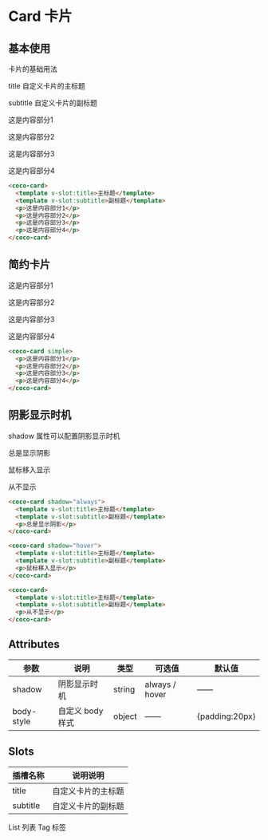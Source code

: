 # Card 卡片

## 基本使用

卡片的基础用法

title 自定义卡片的主标题

subtitle 自定义卡片的副标题

<coco-card>
  <template v-slot:title>主标题</template>
  <template v-slot:subtitle>副标题</template>
  <p>这是内容部分1</p>
  <p>这是内容部分2</p>
  <p>这是内容部分3</p>
  <p>这是内容部分4</p>
</coco-card>

```html
<coco-card>
  <template v-slot:title>主标题</template>
  <template v-slot:subtitle>副标题</template>
  <p>这是内容部分1</p>
  <p>这是内容部分2</p>
  <p>这是内容部分3</p>
  <p>这是内容部分4</p>
</coco-card>
```

## 简约卡片

<coco-card simple>
  <p>这是内容部分1</p>
  <p>这是内容部分2</p>
  <p>这是内容部分3</p>
  <p>这是内容部分4</p>
</coco-card>

```html
<coco-card simple>
  <p>这是内容部分1</p>
  <p>这是内容部分2</p>
  <p>这是内容部分3</p>
  <p>这是内容部分4</p>
</coco-card>
```

## 阴影显示时机

shadow 属性可以配置阴影显示时机

<coco-card class="coco-card-item" shadow="always">
  <template v-slot:title>主标题</template>
  <template v-slot:subtitle>副标题</template>
  <p>总是显示阴影</p>
</coco-card>

<coco-card class="coco-card-item" shadow="hover">
  <template v-slot:title>主标题</template>
  <template v-slot:subtitle>副标题</template>
  <p>鼠标移入显示</p>
</coco-card>

<coco-card class="coco-card-item">
  <template v-slot:title>主标题</template>
  <template v-slot:subtitle>副标题</template>
  <p>从不显示</p>
</coco-card>

```html
<coco-card shadow="always">
  <template v-slot:title>主标题</template>
  <template v-slot:subtitle>副标题</template>
  <p>总是显示阴影</p>
</coco-card>

<coco-card shadow="hover">
  <template v-slot:title>主标题</template>
  <template v-slot:subtitle>副标题</template>
  <p>鼠标移入显示</p>
</coco-card>

<coco-card>
  <template v-slot:title>主标题</template>
  <template v-slot:subtitle>副标题</template>
  <p>从不显示</p>
</coco-card>
```

## Attributes

| 参数       | 说明             | 类型   | 可选值         | 默认值         |
| ---------- | ---------------- | ------ | -------------- | -------------- |
| shadow     | 阴影显示时机     | string | always / hover | ——             |
| body-style | 自定义 body 样式 | object | ——             | {padding:20px} |

## Slots

| 插槽名称 | 说明说明           |
| -------- | ------------------ |
| title    | 自定义卡片的主标题 |
| subtitle | 自定义卡片的副标题 |

<coco-turn-page style="margin: 50px 0">
  <coco-turn-page-item direction="left" url="/component/list">
    List 列表
  </coco-turn-page-item>
  <coco-turn-page-item direction="right" url="/component/tag">
    Tag 标签
  </coco-turn-page-item>
</coco-turn-page>
